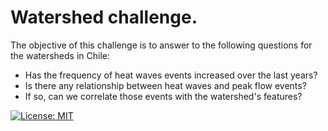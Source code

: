 # Watershed challenge.

The objective of this challenge is to answer to the following questions for the watersheds in Chile:

* Has the frequency of heat waves events increased over the last years?
* Is there any relationship between heat waves and peak flow events?
* If so, can we correlate those events with the watershed's features?

[![License: MIT](https://img.shields.io/badge/License-MIT-yellow.svg)](https://opensource.org/licenses/MIT)
